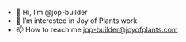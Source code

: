 - 👋 Hi, I’m @jop-builder
- 👀 I’m interested in Joy of Plants work
- 📫 How to reach me jop-builder@joyofplants.com

<!---
jop-builder/jop-builder is a ✨ special ✨ repository because its `README.md` (this file) appears on your GitHub profile.
You can click the Preview link to take a look at your changes.
--->
